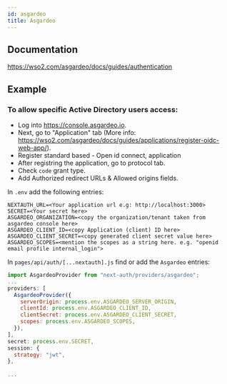 ```yaml
---
id: asgardeo
title: Asgardeo
---
```


## Documentation

https://wso2.com/asgardeo/docs/guides/authentication


## Example

### To allow specific Active Directory users access:

- Log into https://console.asgardeo.io.
- Next, go to "Application" tab (More info: https://wso2.com/asgardeo/docs/guides/applications/register-oidc-web-app/).
- Register standard based - Open id connect, application
- After registring the application, go to protocol tab.
- Check `code` grant type.
- Add Authorized redirect URLs & Allowed origins fields.

In `.env` add the following entries:

```
NEXTAUTH_URL=<Your application url e.g: http://localhost:3000>
SECRET=<Your secret here>
ASGARDEO_ORGANIZATION=<copy the organization/tenant taken from asgardeo console here>
ASGARDEO_CLIENT_ID=<copy Application (client) ID here>
ASGARDEO_CLIENT_SECRET=<copy generated client secret value here>
ASGARDEO_SCOPES=<mention the scopes as a string here. e.g. "openid email profile internal_login">
```

In `pages/api/auth/[...nextauth].js` find or add the `Asgardeo` entries:

```js
import AsgardeoProvider from "next-auth/providers/asgardeo";
...
providers: [
  AsgardeoProvider({
    serverOrigin: process.env.ASGARDEO_SERVER_ORIGIN,
    clientId: process.env.ASGARDEO_CLIENT_ID,
    clientSecret: process.env.ASGARDEO_CLIENT_SECRET,
    scopes: process.env.ASGARDEO_SCOPES,
  }),
],
secret: process.env.SECRET,
session: {
  strategy: "jwt",
},
  
...
```
